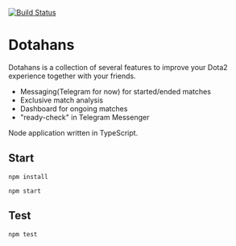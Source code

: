 [![Build Status](https://travis-ci.org/gummibjorn/dotahans.svg?branch=master)](https://travis-ci.org/gummibjorn/dotahans)

# Dotahans

Dotahans is a collection of several features to improve
your Dota2 experience together with your friends.

* Messaging(Telegram for now) for started/ended matches
* Exclusive match analysis
* Dashboard for ongoing matches
* "ready-check" in Telegram Messenger


Node application written in TypeScript. 

## Start

`npm install`

`npm start`

## Test

`npm test`

